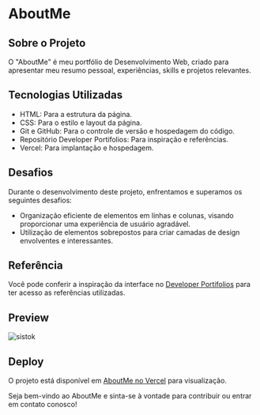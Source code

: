 # AboutMe

## Sobre o Projeto

O "AboutMe" é meu portfólio de Desenvolvimento Web, criado para apresentar meu resumo pessoal, experiências, skills e projetos relevantes. 

## Tecnologias Utilizadas

- HTML: Para a estrutura da página.
- CSS: Para o estilo e layout da página.
- Git e GitHub: Para o controle de versão e hospedagem do código.
- Repositório Developer Portifolios: Para inspiração e referências.
- Vercel: Para implantação e hospedagem.

## Desafios

Durante o desenvolvimento deste projeto, enfrentamos e superamos os seguintes desafios:

- Organização eficiente de elementos em linhas e colunas, visando proporcionar uma experiência de usuário agradável.
- Utilização de elementos sobrepostos para criar camadas de design envolventes e interessantes.

## Referência

Você pode conferir a inspiração da interface no [Developer Portifolios](https://github.com/emmabostian/developer-portfolios) para ter acesso as referências utilizadas.

## Preview

![sistok](https://github.com/f5-nascimento/Sistok/assets/28812188/0eeb7054-37d7-40bd-abb3-002fbfeb3d88)


## Deploy

O projeto está disponível em [AboutMe no Vercel](https://about-me-kohl-rho.vercel.app/) para visualização.

Seja bem-vindo ao AboutMe e sinta-se à vontade para contribuir ou entrar em contato conosco!
